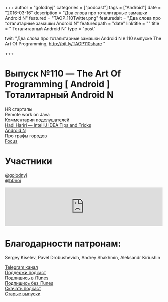 +++
author = "golodnyj"
categories = ["podcast"]
tags = ["Android"]
date = "2016-03-16"
description = "Два слова про тоталитарные замашки Android N"
featured = "TAOP_110Twitter.png"
featuredalt = "Два слова про тоталитарные замашки Android N"
featuredpath = "date"
linktitle = ""
title = " Тоталитарный Android N"
type = "post"

twit: "Два слова про тоталитарные замашки Android N в 110 выпуске The Art Of Programming, http://bit.ly/TAOP110share "

+++
# Выпуск №110 — The Art Of Programming [ Android ] Тоталитарный Android N

HR cтартапы  
Remote work on Java  
Комментарии подслушателей  
[Hadi Hariri — IntelliJ IDEA Tips and Tricks](http://bit.ly/TAOP110ideatt)  
[Android N](http://bit.ly/TAOP110android)  
Про графы городов  
[Focus](http://bit.ly/TAOP110focus)  

# Участники
[@golodnyj](https://twitter.com/golodnyj/)  
[@b0noi](https://twitter.com/b0noi)  

<iframe title="Выпуск №110 — The Art Of Programming [ Android ] Тоталитарный Android N" src="https://www.podbean.com/media/player/yy32p-5d9440-pb?from=share&skin=1&share=1&fonts=Helvetica&download=1&version=1&skin=1&btn-skin=107" height="122" width="100%" style="border: none;" scrolling="no" data-name="pb-iframe-player"></iframe>

# Благодарности патронам: 
Sergey Kiselev, Pavel Drobushevich, Andrey Shakhmin, Aleksandr Kiriushin

[Telegram канал](http://bit.ly/taoplive)  
[Поддержи подкаст](http://bit.ly/TAOPpatron)  
[Подпишись в iTunes](http://bit.ly/TAOPiTunes)  
[Подпишись без iTunes](http://bit.ly/TAOPrss)   
[Скачать подкаст](http://bit.ly/TAOP110mp3)  
[Старые выпуски](http://bit.ly/oldtaop)